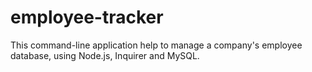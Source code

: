 # employee-tracker
This command-line application help to manage a company's employee database, using Node.js, Inquirer and MySQL.
